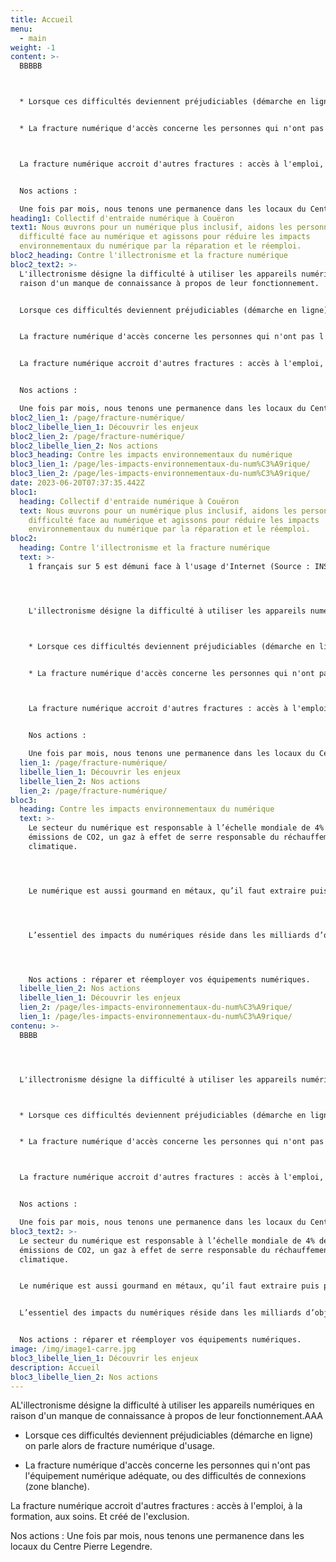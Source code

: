 ```yaml
---
title: Accueil
menu:
  - main
weight: -1
content: >-
  BBBBB



  * Lorsque ces difficultés deviennent préjudiciables (démarche en ligne) on parle alors de fracture numérique d'usage.


  * La fracture numérique d'accès concerne les personnes qui n'ont pas l'équipement numérique adéquate, ou des difficultés de connexions (zone blanche).  



  La fracture numérique accroit d'autres fractures : accès à l'emploi, à la formation, aux soins. Et créé de l'exclusion.


  Nos actions :

  Une fois par mois, nous tenons une permanence dans les locaux du Centre Pierre Legendre.
heading1: Collectif d'entraide numérique à Couëron
text1: Nous œuvrons pour un numérique plus inclusif, aidons les personnes en
  difficulté face au numérique et agissons pour réduire les impacts
  environnementaux du numérique par la réparation et le réemploi.
bloc2_heading: Contre l'illectronisme et la fracture numérique
bloc2_text2: >-
  L'illectronisme désigne la difficulté à utiliser les appareils numériques en
  raison d'un manque de connaissance à propos de leur fonctionnement.


  Lorsque ces difficultés deviennent préjudiciables (démarche en ligne) on parle alors de fracture numérique d'usage.


  La fracture numérique d'accès concerne les personnes qui n'ont pas l'équipement numérique adéquate, ou des difficultés de connexions (zone blanche).  


  La fracture numérique accroit d'autres fractures : accès à l'emploi, à la formation, aux soins. Et créé de l'exclusion.


  Nos actions :

  Une fois par mois, nous tenons une permanence dans les locaux du Centre Pierre Legendre.
bloc2_lien_1: /page/fracture-numérique/
bloc2_libelle_lien_1: Découvrir les enjeux
bloc2_lien_2: /page/fracture-numérique/
bloc2_libelle_lien_2: Nos actions
bloc3_heading: Contre les impacts environnementaux du numérique
bloc3_lien_1: /page/les-impacts-environnementaux-du-num%C3%A9rique/
bloc3_lien_2: /page/les-impacts-environnementaux-du-num%C3%A9rique/
date: 2023-06-20T07:37:35.442Z
bloc1:
  heading: Collectif d'entraide numérique à Couëron
  text: Nous œuvrons pour un numérique plus inclusif, aidons les personnes en
    difficulté face au numérique et agissons pour réduire les impacts
    environnementaux du numérique par la réparation et le réemploi.
bloc2:
  heading: Contre l'illectronisme et la fracture numérique
  text: >-
    1 français sur 5 est démuni face à l'usage d'Internet (Source : INSEE).




    L'illectronisme désigne la difficulté à utiliser les appareils numériques en raison d'un manque de connaissance à propos de leur fonctionnement.



    * Lorsque ces difficultés deviennent préjudiciables (démarche en ligne) on parle alors de fracture numérique d'usage.


    * La fracture numérique d'accès concerne les personnes qui n'ont pas l'équipement numérique adéquate, ou des difficultés de connexions (zone blanche).  



    La fracture numérique accroit d'autres fractures : accès à l'emploi, à la formation, aux soins. Et créé de l'exclusion.


    Nos actions :

    Une fois par mois, nous tenons une permanence dans les locaux du Centre Pierre Legendre.
  lien_1: /page/fracture-numérique/
  libelle_lien_1: Découvrir les enjeux
  libelle_lien_2: Nos actions
  lien_2: /page/fracture-numérique/
bloc3:
  heading: Contre les impacts environnementaux du numérique
  text: >-
    L﻿e secteur du numérique est responsable à l’échelle mondiale de 4% des
    émissions de CO2, un gaz à effet de serre responsable du réchauffement
    climatique.




    L﻿e numérique est aussi gourmand en métaux, qu’il faut extraire puis purifier à l’aide de nombreux produits chimiques. Ces métaux, une fois qu’ils se retrouvent dans les circuits imprimés, sont difficilement récupérables et recyclables. Ils sont pourtant aussi nécessaire à d’autres secteurs d’activités importants, comme celui des énergies renouvelables nécessaire à la transition écologique. A terme, c’est s’exposer à des risques de pénuries.




    L’essentiel des impacts du numériques réside dans les milliards d’objets numériques la planète : nos TV, smartphones, ordinateurs, console de jeux, robots de cuisine etc…




    Nos actions : réparer et réemployer vos équipements numériques.
  libelle_lien_2: Nos actions
  libelle_lien_1: Découvrir les enjeux
  lien_2: /page/les-impacts-environnementaux-du-num%C3%A9rique/
  lien_1: /page/les-impacts-environnementaux-du-num%C3%A9rique/
contenu: >-
  BBBB




  L'illectronisme désigne la difficulté à utiliser les appareils numériques en raison d'un manque de connaissance à propos de leur fonctionnement.



  * Lorsque ces difficultés deviennent préjudiciables (démarche en ligne) on parle alors de fracture numérique d'usage.


  * La fracture numérique d'accès concerne les personnes qui n'ont pas l'équipement numérique adéquate, ou des difficultés de connexions (zone blanche).  



  La fracture numérique accroit d'autres fractures : accès à l'emploi, à la formation, aux soins. Et créé de l'exclusion.


  Nos actions :

  Une fois par mois, nous tenons une permanence dans les locaux du Centre Pierre Legendre.
bloc3_text2: >-
  L﻿e secteur du numérique est responsable à l’échelle mondiale de 4% des
  émissions de CO2, un gaz à effet de serre responsable du réchauffement
  climatique.


  L﻿e numérique est aussi gourmand en métaux, qu’il faut extraire puis purifier à l’aide de nombreux produits chimiques. Ces métaux, une fois qu’ils se retrouvent dans les circuits imprimés, sont difficilement récupérables et recyclables. Ils sont pourtant aussi nécessaire à d’autres secteurs d’activités importants, comme celui des énergies renouvelables nécessaire à la transition écologique. A terme, c’est s’exposer à des risques de pénuries.


  L’essentiel des impacts du numériques réside dans les milliards d’objets numériques la planète : nos TV, smartphones, ordinateurs, console de jeux, robots de cuisine etc…


  Nos actions : réparer et réemployer vos équipements numériques.
image: /img/image1-carre.jpg
bloc3_libelle_lien_1: Découvrir les enjeux
description: Accueil
bloc3_libelle_lien_2: Nos actions
---
```

AL'illectronisme désigne la difficulté à utiliser les appareils numériques en raison d'un manque de connaissance à propos de leur fonctionnement.AAA


* Lorsque ces difficultés deviennent préjudiciables (démarche en ligne) on parle alors de fracture numérique d'usage.

* La fracture numérique d'accès concerne les personnes qui n'ont pas l'équipement numérique adéquate, ou des difficultés de connexions (zone blanche).  


La fracture numérique accroit d'autres fractures : accès à l'emploi, à la formation, aux soins. Et créé de l'exclusion.

Nos actions :
Une fois par mois, nous tenons une permanence dans les locaux du Centre Pierre Legendre.